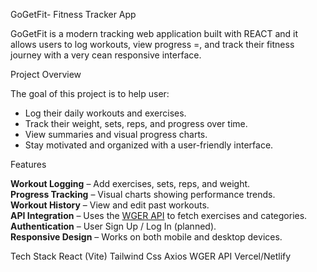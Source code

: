 GoGetFit- Fitness Tracker App

GoGetFit is a modern tracking web application built with REACT and it allows users to log workouts, view progress =, and track their fitness journey with a very cean responsive interface.

Project Overview 

The goal of this project is to help user:
- Log their daily workouts and exercises.
- Track their weight, sets, reps, and progress over time.
- View summaries and visual progress charts.
- Stay motivated and organized with a user-friendly interface.

Features

**Workout Logging** – Add exercises, sets, reps, and weight.  
**Progress Tracking** – Visual charts showing performance trends.  
**Workout History** – View and edit past workouts.  
**API Integration** – Uses the [WGER API](https://wger.de/en/software/api) to fetch exercises and categories.  
**Authentication** – User Sign Up / Log In (planned).  
**Responsive Design** – Works on both mobile and desktop devices. 

Tech Stack 
React (Vite) 
Tailwind Css 
Axios 
WGER API
Vercel/Netlify

